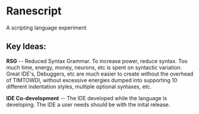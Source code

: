 # Ranescript
A scripting language experiment

## Key Ideas:

**RSG** -- Reduced Syntax Grammar. To increase power, reduce syntax. Too much time, energy, money, neurons, etc is spent on syntactic variation. Great IDE's, Debuggers, etc are much easier to create without the overhead of TIMTOWDI, without excessive energies dumped into supporting 10 different indentation styles, multiple optional syntaxes, etc.

**IDE Co-development** -- The IDE developed while the language is developing. The IDE a user needs should be with the inital release.
